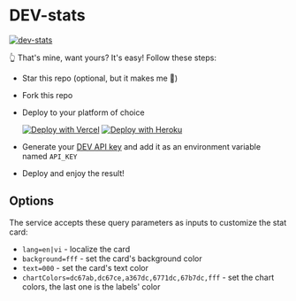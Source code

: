# DEV-stats

[![dev-stats](https://dev-stats.vercel.app/)](https://dev.to/khangnd)

👆 That's mine, want yours? It's easy! Follow these steps:

* Star this repo (optional, but it makes me 🙂)
* Fork this repo
* Deploy to your platform of choice

  [![Deploy with Vercel](https://vercel.com/button)](https://vercel.com/new/git/external?repository-url=https://github.com/khang-nd/dev-stats&env=API_KEY)
  [![Deploy with Heroku](https://www.herokucdn.com/deploy/button.svg)](https://www.heroku.com/deploy/?template=https://github.com/khang-nd/dev-stats&env[API_KEY])
* Generate your [DEV API key](https://docs.forem.com/api/#section/Authentication/api_key) and add it as an environment variable named `API_KEY`
* Deploy and enjoy the result!

## Options

The service accepts these query parameters as inputs to customize the stat card:

* `lang=en|vi` - localize the card
* `background=fff` - set the card's background color
* `text=000` - set the card's text color
* `chartColors=dc67ab,dc67ce,a367dc,6771dc,67b7dc,fff` - set the chart colors, the last one is the labels' color
